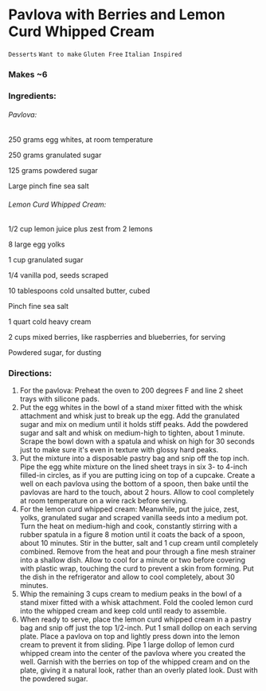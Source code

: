# Pavlova with Berries and Lemon Curd Whipped Cream

`Desserts` `Want to make` `Gluten Free` `Italian Inspired`

### Makes ~6 

### **Ingredients:**

###### Pavlova:

250 grams egg whites, at room temperature

250 grams granulated sugar 

125 grams powdered sugar 

Large pinch fine sea salt 

###### Lemon Curd Whipped Cream:

1/2 cup lemon juice plus zest from 2 lemons

8 large egg yolks 

1 cup granulated sugar 

1/4 vanilla pod, seeds scraped 

10 tablespoons cold unsalted butter, cubed 

Pinch fine sea salt 

1 quart cold heavy cream 

2 cups mixed berries, like raspberries and blueberries, for serving 

Powdered sugar, for dusting 

### **Directions:**

1. For the pavlova: Preheat the oven to 200 degrees F and line 2 sheet trays with silicone pads.
2. Put the egg whites in the bowl of a stand mixer fitted with the whisk attachment and whisk just to break up the egg. Add the granulated sugar and mix on medium until it holds stiff peaks. Add the powdered sugar and salt and whisk on medium-high to tighten, about 1 minute. Scrape the bowl down with a spatula and whisk on high for 30 seconds just to make sure it's even in texture with glossy hard peaks.
3. Put the mixture into a disposable pastry bag and snip off the top inch. Pipe the egg white mixture on the lined sheet trays in six 3- to 4-inch filled-in circles, as if you are putting icing on top of a cupcake. Create a well on each pavlova using the bottom of a spoon, then bake until the pavlovas are hard to the touch, about 2 hours. Allow to cool completely at room temperature on a wire rack before serving.
4. For the lemon curd whipped cream: Meanwhile, put the juice, zest, yolks, granulated sugar and scraped vanilla seeds into a medium pot. Turn the heat on medium-high and cook, constantly stirring with a rubber spatula in a figure 8 motion until it coats the back of a spoon, about 10 minutes. Stir in the butter, salt and 1 cup cream until completely combined. Remove from the heat and pour through a fine mesh strainer into a shallow dish. Allow to cool for a minute or two before covering with plastic wrap, touching the curd to prevent a skin from forming. Put the dish in the refrigerator and allow to cool completely, about 30 minutes.
5. Whip the remaining 3 cups cream to medium peaks in the bowl of a stand mixer fitted with a whisk attachment. Fold the cooled lemon curd into the whipped cream and keep cold until ready to assemble.
6. When ready to serve, place the lemon curd whipped cream in a pastry bag and snip off just the top 1/2-inch. Put 1 small dollop on each serving plate. Place a pavlova on top and lightly press down into the lemon cream to prevent it from sliding. Pipe 1 large dollop of lemon curd whipped cream into the center of the pavlova where you created the well. Garnish with the berries on top of the whipped cream and on the plate, giving it a natural look, rather than an overly plated look. Dust with the powdered sugar.
